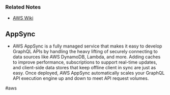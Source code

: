 ### Related Notes
- [AWS Wiki](/notes/aws/aws-wiki.md)

## **AppSync**
- AWS AppSync is a fully managed service that makes it easy to develop GraphQL APIs by handling the heavy lifting of securely connecting to data sources like AWS DynamoDB, Lambda, and more. Adding caches to improve performance, subscriptions to support real-time updates, and client-side data stores that keep offline client in sync are just as easy. Once deployed, AWS AppSync automatically scales your GraphQL API execution engine up and down to meet API request volumes.

#aws